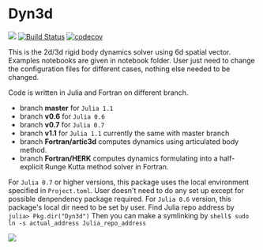 # Dyn3d

[![](https://img.shields.io/badge/docs-latest-blue.svg)](https://ruizhi92.github.io/Dyn3d.jl/latest)
[![Build Status](https://travis-ci.org/ruizhi92/Dyn3d.jl.png?branch=master)](https://travis-ci.org/ruizhi92/Dyn3d.jl)
[![codecov](https://codecov.io/gh/ruizhi92/Dyn3d.jl/branch/master/graph/badge.svg)](https://codecov.io/gh/ruizhi92/Dyn3d.jl)

This is the 2d/3d rigid body dynamics solver using 6d spatial vector. Examples notebooks
are given in notebook folder. User just need to change the configuration files
for different cases, nothing else needed to be changed.

Code is written in Julia and Fortran on different branch.

- branch **master** for `Julia 1.1`
- branch **v0.6** for `Julia 0.6`
- branch **v0.7** for `Julia 0.7`
- branch **v1.1** for `Julia 1.1` currently the same with master branch
- branch **Fortran/artic3d** computes dynamics using articulated body method.
- branch **Fortran/HERK** computes dynamics formulating into a half-explicit Runge Kutta method solver in Fortran.

For `Julia 0.7` or higher versions, this package uses the local environment specified
in `Project.toml`. User doesn't need to do any set up except for possible denpendency
package required. For `Julia 0.6` version, this package's local dir need to be set by user.
Find Julia repo address by
`julia> Pkg.dir("Dyn3d")`
Then you can make a symlinking by
`shell$ sudo ln -s actual_address Julia_repo_address`


![](https://github.com/ruizhi92/Dyn3d.jl/raw/master/example_gif.gif)

